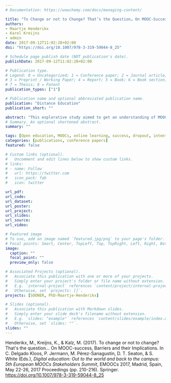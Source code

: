 ```yaml
---
# Documentation: https://wowchemy.com/docs/managing-content/

title: "To Change or not to Change? That’s the Question… On MOOC-Success, Barriers and their Implications"
authors:
- Maartje Henderikx
- Karel Kreijns
- admin
date: 2017-09-12T11:02:28+02:00
doi: "https://doi.org/10.1007/978-3-319-59044-8_25"

# Schedule page publish date (NOT publication's date).
publishDate: 2017-09-12T11:02:28+02:00

# Publication type.
# Legend: 0 = Uncategorized; 1 = Conference paper; 2 = Journal article;
# 3 = Preprint / Working Paper; 4 = Report; 5 = Book; 6 = Book section;
# 7 = Thesis; 8 = Patent
publication_types: ["1"]

# Publication name and optional abbreviated publication name.
publication: "Distance Education"
publication_short: ""

abstract: "This explorative study aimed to get an understanding of MOOC-success as seen from the perspective of the MOOC-taker and the types of barriers which might stand in the way of this success. Data of two MOOCs was used to illustrate MOOC-success from two perspectives and barriers encountered. Fol-lowing the currently used approach to identify educational success, the success rate of MOOC-II was 5,6%. The success rates from the perspective of the MOOC-taker was 70%. In addition, data of MOOC-I and II showed that the en-countered barriers were mainly non-MOOC-related. Workplace issues and lack of time were most frequently indicated. For MOOC-designers’ decision making regarding redesign of a MOOC after evaluation, it is valuable to have insight in these matters to prevent unnecessary design interventions. "
# Summary. An optional shortened abstract.
summary: ""

tags: [Open education, MOOCs, online learning, success, dropout, intention]
categories: [publications, conference papers]
featured: false

# Custom links (optional).
#   Uncomment and edit lines below to show custom links.
# links:
# - name: Follow
#   url: https://twitter.com
#   icon_pack: fab
#   icon: twitter

url_pdf:
url_code:
url_dataset:
url_poster:
url_project:
url_slides:
url_source:
url_video:

# Featured image
# To use, add an image named `featured.jpg/png` to your page's folder. 
# Focal points: Smart, Center, TopLeft, Top, TopRight, Left, Right, BottomLeft, Bottom, BottomRight.
image:
  caption: ""
  focal_point: ""
  preview_only: false

# Associated Projects (optional).
#   Associate this publication with one or more of your projects.
#   Simply enter your project's folder or file name without extension.
#   E.g. `internal-project` references `content/project/internal-project/index.md`.
#   Otherwise, set `projects: []`.
projects: [SOONER, PhD-Maartje-Henderikx]

# Slides (optional).
#   Associate this publication with Markdown slides.
#   Simply enter your slide deck's filename without extension.
#   E.g. `slides: "example"` references `content/slides/example/index.md`.
#   Otherwise, set `slides: ""`.
slides: ""
---
```

Henderikx, M., Kreijns, K., & Kalz, M. (2017). To change or not to change? That's the question... On MOOC-success, Barriers and their Implications. In C. Delgado Kloos, P. Jermann, M. Pérez-Sanagustín, D. T. Seaton, & S. White (Eds.), *Digital education: Out to the world and back to the campus: 5th European MOOCs Stakeholders Summit*, EMOOCs 2017, Madrid, Spain, May 22-26, 2017 Proceedings (pp. 210-216). Springer. https://doi.org/10.1007/978-3-319-59044-8_25
